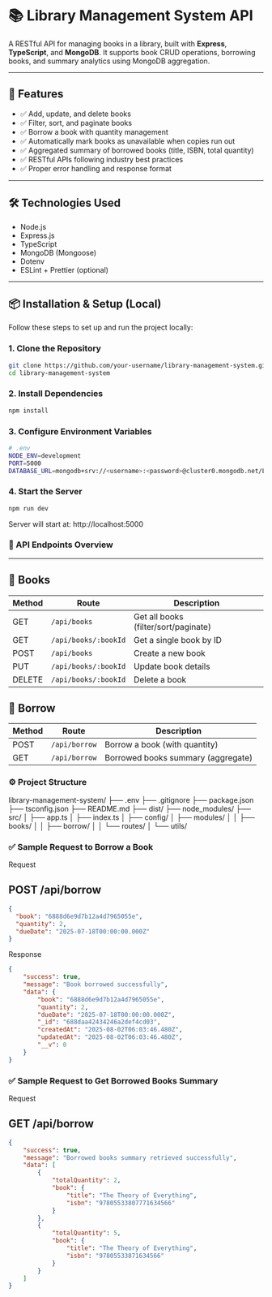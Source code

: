 # 📚 Library Management System API

A RESTful API for managing books in a library, built with **Express**, **TypeScript**, and **MongoDB**. It supports book CRUD operations, borrowing books, and summary analytics using MongoDB aggregation.

---

## 🚀 Features

- ✅ Add, update, and delete books
- ✅ Filter, sort, and paginate books
- ✅ Borrow a book with quantity management
- ✅ Automatically mark books as unavailable when copies run out
- ✅ Aggregated summary of borrowed books (title, ISBN, total quantity)
- ✅ RESTful APIs following industry best practices
- ✅ Proper error handling and response format

---

## 🛠️ Technologies Used

- Node.js
- Express.js
- TypeScript
- MongoDB (Mongoose)
- Dotenv
- ESLint + Prettier (optional)

---

## 📦 Installation & Setup (Local)

Follow these steps to set up and run the project locally:

### 1. Clone the Repository

```bash
git clone https://github.com/your-username/library-management-system.git
cd library-management-system
```

### 2. Install Dependencies
```bash
npm install
```
### 3. Configure Environment Variables

```bash
# .env
NODE_ENV=development
PORT=5000
DATABASE_URL=mongodb+srv://<username>:<password>@cluster0.mongodb.net/LibraryManagementSystem?retryWrites=true&w=majority
```

### 4. Start the Server

```bash
npm run dev
```
Server will start at: http://localhost:5000

### 📡 API Endpoints Overview
---
📘 Books
---

| Method | Route                | Description                          |
| ------ | -------------------- | ------------------------------------ |
| GET    | `/api/books`         | Get all books (filter/sort/paginate) |
| GET    | `/api/books/:bookId` | Get a single book by ID              |
| POST   | `/api/books`         | Create a new book                    |
| PUT    | `/api/books/:bookId` | Update book details                  |
| DELETE | `/api/books/:bookId` | Delete a book                        |

📕 Borrow
------
| Method | Route         | Description                        |
| ------ | ------------- | ---------------------------------- |
| POST   | `/api/borrow` | Borrow a book (with quantity)      |
| GET    | `/api/borrow` | Borrowed books summary (aggregate) |


### ⚙️ Project Structure

library-management-system/
├── .env
├── .gitignore
├── package.json
├── tsconfig.json
├── README.md
├── dist/
├── node_modules/
├── src/
│   ├── app.ts
│   ├── index.ts
│   ├── config/
│   ├── modules/
│   │   ├── books/
│   │   ├── borrow/
│   │   └── routes/
│   └── utils/


### ✅ Sample Request to Borrow a Book
Request
## POST /api/borrow
```json
{
  "book": "6888d6e9d7b12a4d7965055e",
  "quantity": 2,
  "dueDate": "2025-07-18T00:00:00.000Z"
}
```
Response
```json 
{
    "success": true,
    "message": "Book borrowed successfully",
    "data": {
        "book": "6888d6e9d7b12a4d7965055e",
        "quantity": 2,
        "dueDate": "2025-07-18T00:00:00.000Z",
        "_id": "688daa42434246a2def4cd03",
        "createdAt": "2025-08-02T06:03:46.480Z",
        "updatedAt": "2025-08-02T06:03:46.480Z",
        "__v": 0
    }
}

```

### ✅ Sample Request to Get Borrowed Books Summary
Request
## GET /api/borrow
```json
{
    "success": true,
    "message": "Borrowed books summary retrieved successfully",
    "data": [
        {
            "totalQuantity": 2,
            "book": {
                "title": "The Theory of Everything",
                "isbn": "97805533807771634566"
            }
        },
        {
            "totalQuantity": 5,
            "book": {
                "title": "The Theory of Everything",
                "isbn": "97805533871634566"
            }
        }
    ]
}

